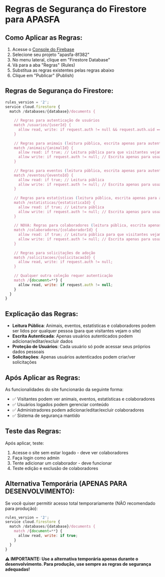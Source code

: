 # Regras de Segurança do Firestore para APASFA

## Como Aplicar as Regras:

1. Acesse o [Console do Firebase](https://console.firebase.google.com/)
2. Selecione seu projeto "apasfa-8f382"
3. No menu lateral, clique em "Firestore Database"
4. Vá para a aba "Regras" (Rules)
5. Substitua as regras existentes pelas regras abaixo
6. Clique em "Publicar" (Publish)

## Regras de Segurança do Firestore:

```javascript
rules_version = '2';
service cloud.firestore {
  match /databases/{database}/documents {
    
    // Regras para autenticação de usuários
    match /usuarios/{userId} {
      allow read, write: if request.auth != null && request.auth.uid == userId;
    }
    
    // Regras para animais (leitura pública, escrita apenas para autenticados)
    match /animais/{animalId} {
      allow read: if true; // Leitura pública para que visitantes vejam os animais
      allow write: if request.auth != null; // Escrita apenas para usuários autenticados
    }
    
    // Regras para eventos (leitura pública, escrita apenas para autenticados)
    match /eventos/{eventoId} {
      allow read: if true; // Leitura pública
      allow write: if request.auth != null; // Escrita apenas para usuários autenticados
    }
    
    // Regras para estatísticas (leitura pública, escrita apenas para autenticados)
    match /estatisticas/{estatisticaId} {
      allow read: if true; // Leitura pública
      allow write: if request.auth != null; // Escrita apenas para usuários autenticados
    }
    
    // NOVA: Regras para colaboradores (leitura pública, escrita apenas para autenticados)
    match /colaboradores/{colaboradorId} {
      allow read: if true; // Leitura pública para que visitantes vejam os colaboradores
      allow write: if request.auth != null; // Escrita apenas para usuários autenticados
    }
    
    // Regras para solicitações de adoção
    match /solicitacoes/{solicitacaoId} {
      allow read, write: if request.auth != null;
    }
    
    // Qualquer outra coleção requer autenticação
    match /{document=**} {
      allow read, write: if request.auth != null;
    }
  }
}
```

## Explicação das Regras:

- **Leitura Pública**: Animais, eventos, estatísticas e colaboradores podem ser lidos por qualquer pessoa (para que visitantes vejam o site)
- **Escrita Autenticada**: Apenas usuários autenticados podem adicionar/editar/excluir dados
- **Proteção de Usuários**: Cada usuário só pode acessar seus próprios dados pessoais
- **Solicitações**: Apenas usuários autenticados podem criar/ver solicitações

## Após Aplicar as Regras:

As funcionalidades do site funcionarão da seguinte forma:
- ✅ Visitantes podem ver animais, eventos, estatísticas e colaboradores
- ✅ Usuários logados podem gerenciar conteúdo
- ✅ Administradores podem adicionar/editar/excluir colaboradores
- ✅ Sistema de segurança mantido

## Teste das Regras:

Após aplicar, teste:
1. Acesse o site sem estar logado - deve ver colaboradores
2. Faça login como admin
3. Tente adicionar um colaborador - deve funcionar
4. Teste edição e exclusão de colaboradores

## Alternativa Temporária (APENAS PARA DESENVOLVIMENTO):

Se você quiser permitir acesso total temporariamente (NÃO recomendado para produção):

```javascript
rules_version = '2';
service cloud.firestore {
  match /databases/{database}/documents {
    match /{document=**} {
      allow read, write: if true;
    }
  }
}
```

**⚠️ IMPORTANTE: Use a alternativa temporária apenas durante o desenvolvimento. Para produção, use sempre as regras de segurança adequadas!**

